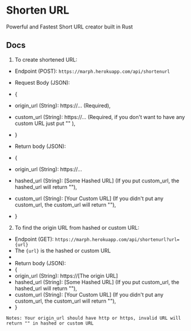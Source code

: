 # Shorten URL
Powerful and Fastest Short URL creator built in Rust

## Docs
1. To create shortened URL:
- Endpoint (POST): `https://marph.herokuapp.com/api/shortenurl`
- Request Body (JSON):
- {
-  origin_url (String): https://... (Required),
-  custom_url (String): https://... (Required, if you don't want to have any custom URL just put "" ),
- } 

- Return body (JSON):
- {
-  origin_url (String): https://...
-  hashed_url (String): [Some Hashed URL] (If you put custom_url, the hashed_url will return ""),
-  custom_url (String): [Your Custom URL] (If you didn't put any custom_url, the custom_url will return ""),
- }

2. To find the origin URL from hashed or custom URL:
- Endpoint (GET): `https://marph.herokuapp.com/api/shortenurl?url={url}` 
- The `{url}` is the hashed or custom URL
- 
- Return body (JSON):
- {
-  origin_url (String): https://[The origin URL]
-  hashed_url (String): [Some Hashed URL] (If you put custom_url, the hashed_url will return ""),
-  custom_url (String): [Your Custom URL] (If you didn't put any custom_url, the custom_url will return ""),
- }

`Notes: Your origin_url should have http or https, invalid URL will return "" in hashed or custom URL`

